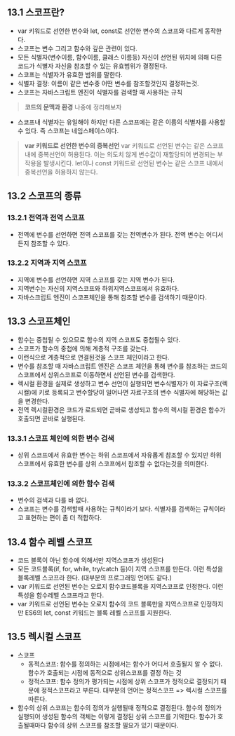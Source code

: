## 13.1 스코프란?

- var 키워드로 선언한 변수와 let, const로 선언한 변수의 스코프와 다르게 동작한다.
- 스코프는 변수 그리고 함수와 깊은 관련이 있다.
- 모든 식별자(변수이름, 함수이름, 클래스 이름등) 자신이 선언된 위치에 의해 다른 코드가 식별자 자신을 참조할 수 있는 유효범위가 결정된다.
- 스코프는 식별자가 유효한 범위를 말한다.
- 식별자 결정: 이름이 같은 변수중 어떤 변수를 참조할것인지 결정하는것.
- 스코프는 자바스크립트 엔진이 식별자를 검색할 때 사용하는 규칙

> **코드의 문맥과 환경**
> 나중에 정리해보자

- 스코프내 식별자는 유일해야 하지만 다른 스코프에는 같은 이름의 식별자를 사용할 수 있다. 즉 스코프는 네임스페이스이다.

> **var 키워드로 선언한 변수의 중복선언**
> var 키워드로 선언된 변수는 같은 스코프 내에 중복선언이 허용된다. 이는 의도치 않게 변수값이 재할당되어 변경되는 부작용을 발생시킨다.
> let이나 const 키워드로 선언된 변수는 같은 스코프 내에서 중복선언을 허용하지 않는다.

## 13.2 스코프의 종류

### 13.2.1 전역과 전역 스코프

- 전역에 변수를 선언하면 전역 스코프를 갖는 전역변수가 된다. 전역 변수는 어디서든지 참조할 수 있다.

### 13.2.2 지역과 지역 스코프

- 지역에 변수를 선언하면 지역 스코프를 갖는 지역 변수가 된다.
- 지역변수는 자신의 지역스코프와 하위지역스코프에서 유효하다.
- 자바스크립트 엔진이 스코프체인을 통해 참조할 변수를 검색하기 때문이다.

## 13.3 스코프체인

- 함수는 중첩될 수 있으므로 함수의 지역 스코프도 중첩될수 있다.
- 스코프가 함수의 중첩에 의해 계층적 구조를 갖는다.
- 이런식으로 계층적으로 연결된것을 스코프 체인이라고 한다.
- 변수를 참조할 때 자바스크립트 엔진은 스코프 체인을 통해 변수를 참조하는 코드의 스코프에서 상위스코프로 이동하면서 선언된 변수를 검색한다.
- 렉시컬 환경을 실제로 생성하고 변수 선언이 실행되면 변수식별자가 이 자료구조(렉시컬)에 키로 등록되고 변수할당이 일어나면 자료구조의 변수 식별자에 해당하는 값을 변경한다.
- 전역 렉시컬환경은 코드가 로드되면 곧바로 생성되고 함수의 렉시컬 환경은 함수가 호출되면 곧바로 실행된다.

### 13.3.1 스코프 체인에 의한 변수 검색

- 상위 스코프에서 유효한 변수는 하위 스코프에서 자유롭게 참조할 수 있지만 하위 스코프에서 유효한 변수를 상위 스코프에서 참조할 수 없다는것을 의미한다.

### 13.3.2 스코프체인에 의한 함수 검색

- 변수의 검색과 다를 바 없다.
- 스코프는 변수를 검색할때 사용하는 규칙이라기 보다. 식별자를 검색하는 규칙이라고 표현하는 편이 좀 더 적합하다.

## 13.4 함수 레벨 스코프

- 코드 블록이 아닌 함수에 의해서만 지역스코프가 생성된다
- 모든 코드블록(if, for, while, try/catch 등)이 지역 스코프를 만든다. 이런 특성을 블록레벨 스코프라 한다. (대부분의 프로그래밍 언어도 같다.)
- var 키워드로 선언된 변수는 오로지 함수코드블록을 지역스코프로 인정한다. 이런 특성을 함수레벨 스코프라고 한다.
- var 키워드로 선언된 변수는 오로지 함수의 코드 블록만을 지역스코프로 인정하지만 ES6의 let, const 키워드는 블록 레벨 스코프를 지원한다.

## 13.5 렉시컬 스코프

- 스코프
  - 동적스코프: 함수를 정의하는 시점에서는 함수가 어디서 호출될지 알 수 없다. 함수가 호출되는 시점에 동적으로 상위스코프를 결정 하는 것
  - 정적스코프: 함수 정의가 평가되는 시점에 상위 스코프가 정적으로 결정되기 때문에 정적스코프라고 부른다. 대부분의 언어는 정적스코프 => 렉시컬 스코프를 따른다.
- 함수의 상위 스코프는 함수의 정의가 실행될때 정적으로 결정된다. 함수의 정의가 실행되어 생성된 함수의 객체는 이렇게 결정된 상위 스코프를 기억한다. 함수가 호출될때마다 함수의 상위 스코프를 참조할 필요가 있기 때문이다.
